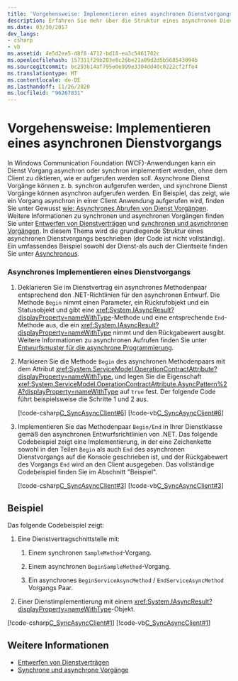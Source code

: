 ```yaml
---
title: 'Vorgehensweise: Implementieren eines asynchronen Dienstvorgangs'
description: Erfahren Sie mehr über die Struktur eines asynchronen Dienst Vorgangs in wfc. Ein Dienst Vorgang kann asynchron oder synchron implementiert werden.
ms.date: 03/30/2017
dev_langs:
- csharp
- vb
ms.assetid: 4e5d2ea5-d8f8-4712-bd18-ea3c5461702c
ms.openlocfilehash: 157311f29b203e0c26be21a89d2d5b560543094b
ms.sourcegitcommit: bc293b14af795e0e999e3304dd40c0222cf2ffe4
ms.translationtype: MT
ms.contentlocale: de-DE
ms.lasthandoff: 11/26/2020
ms.locfileid: "96267831"
---
```

# <a name="how-to-implement-an-asynchronous-service-operation"></a>Vorgehensweise: Implementieren eines asynchronen Dienstvorgangs

In Windows Communication Foundation (WCF)-Anwendungen kann ein Dienst Vorgang asynchron oder synchron implementiert werden, ohne dem Client zu diktieren, wie er aufgerufen werden soll. Asynchrone Dienst Vorgänge können z. b. synchron aufgerufen werden, und synchrone Dienst Vorgänge können asynchron aufgerufen werden. Ein Beispiel, das zeigt, wie ein Vorgang asynchron in einer Client Anwendung aufgerufen wird, finden Sie unter Gewusst [wie: Asynchrones Abrufen von Dienst Vorgängen](./feature-details/how-to-call-wcf-service-operations-asynchronously.md). Weitere Informationen zu synchronen und asynchronen Vorgängen finden Sie unter [Entwerfen von Dienstverträgen](designing-service-contracts.md) und [synchronen und asynchronen Vorgängen](synchronous-and-asynchronous-operations.md). In diesem Thema wird die grundlegende Struktur eines asynchronen Dienstvorgangs beschrieben (der Code ist nicht vollständig). Ein umfassendes Beispiel sowohl der Dienst-als auch der Clientseite finden Sie unter [Asynchronous](/previous-versions/dotnet/netframework-4.0/ms751505(v=vs.100)).  
  
### <a name="implement-a-service-operation-asynchronously"></a>Asynchrones Implementieren eines Dienstvorgangs  
  
1. Deklarieren Sie im Dienstvertrag ein asynchrones Methodenpaar entsprechend den .NET-Richtlinien für den asynchronen Entwurf. Die Methode `Begin` nimmt einen Parameter, ein Rückrufobjekt und ein Statusobjekt und gibt eine <xref:System.IAsyncResult?displayProperty=nameWithType>-Methode und eine entsprechende `End`-Methode aus, die ein <xref:System.IAsyncResult?displayProperty=nameWithType> nimmt und den Rückgabewert ausgibt. Weitere Informationen zu asynchronen Aufrufen finden Sie unter [Entwurfsmuster für die asynchrone Programmierung](../../standard/asynchronous-programming-patterns/event-based-asynchronous-pattern-eap.md).  
  
2. Markieren Sie die Methode `Begin` des asynchronen Methodenpaars mit dem Attribut <xref:System.ServiceModel.OperationContractAttribute?displayProperty=nameWithType>, und legen Sie die Eigenschaft <xref:System.ServiceModel.OperationContractAttribute.AsyncPattern%2A?displayProperty=nameWithType> auf `true` fest. Der folgende Code führt beispielsweise die Schritte 1 und 2 aus.  
  
     [!code-csharp[C_SyncAsyncClient#6](../../../samples/snippets/csharp/VS_Snippets_CFX/c_syncasyncclient/cs/services.cs#6)]
     [!code-vb[C_SyncAsyncClient#6](../../../samples/snippets/visualbasic/VS_Snippets_CFX/c_syncasyncclient/vb/services.vb#6)]  
  
3. Implementieren Sie das Methodenpaar `Begin/End` in Ihrer Dienstklasse gemäß den asynchronen Entwurfsrichtlinien von .NET. Das folgende Codebeispiel zeigt eine Implementierung, in der eine Zeichenkette sowohl in den Teilen `Begin` als auch `End` des asynchronen Dienstvorgangs auf die Konsole geschrieben ist, und der Rückgabewert des Vorgangs `End` wird an den Client ausgegeben. Das vollständige Codebeispiel finden Sie im Abschnitt "Beispiel".  
  
     [!code-csharp[C_SyncAsyncClient#3](../../../samples/snippets/csharp/VS_Snippets_CFX/c_syncasyncclient/cs/services.cs#3)]
     [!code-vb[C_SyncAsyncClient#3](../../../samples/snippets/visualbasic/VS_Snippets_CFX/c_syncasyncclient/vb/services.vb#3)]  
  
## <a name="example"></a>Beispiel  

 Das folgende Codebeispiel zeigt:  
  
1. Eine Dienstvertragschnittstelle mit:  
  
    1. Einem synchronen `SampleMethod`-Vorgang.  
  
    2. Einem asynchronen `BeginSampleMethod`-Vorgang.  
  
    3. Ein asynchrones `BeginServiceAsyncMethod` / `EndServiceAsyncMethod` Vorgangs Paar.  
  
2. Einer Dienstimplementierung mit einem <xref:System.IAsyncResult?displayProperty=nameWithType>-Objekt.  
  
 [!code-csharp[C_SyncAsyncClient#1](../../../samples/snippets/csharp/VS_Snippets_CFX/c_syncasyncclient/cs/services.cs#1)]
 [!code-vb[C_SyncAsyncClient#1](../../../samples/snippets/visualbasic/VS_Snippets_CFX/c_syncasyncclient/vb/services.vb#1)]  
  
## <a name="see-also"></a>Weitere Informationen

- [Entwerfen von Dienstverträgen](designing-service-contracts.md)
- [Synchrone und asynchrone Vorgänge](synchronous-and-asynchronous-operations.md)
